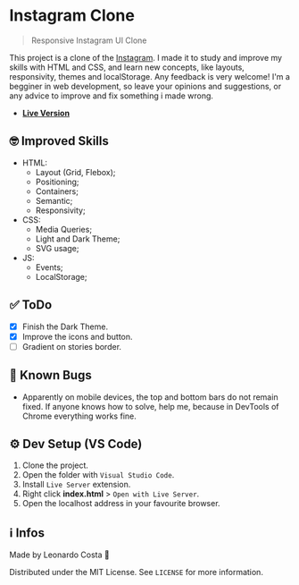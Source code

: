 # Instagram Clone

> Responsive Instagram UI Clone

This project is a clone of the [Instagram](https://instagram.com). I made it to study and improve my skills with HTML and CSS, and learn new concepts, like layouts, responsivity, themes and localStorage. Any feedback is very welcome! I'm a begginer in web development, so leave your opinions and suggestions, or any advice to improve and fix something i made wrong.

- **[Live Version](https://leocosta1.github.io/instagram-clone/)**

## 🤓 Improved Skills

- HTML:
  - Layout (Grid, Flebox);
  - Positioning;
  - Containers;
  - Semantic;
  - Responsivity;
- CSS:
  - Media Queries;
  - Light and Dark Theme;
  - SVG usage;
- JS:
  - Events;
  - LocalStorage;

## ✅ ToDo

- [x] Finish the Dark Theme.
- [x] Improve the icons and button.
- [ ] Gradient on stories border.

## 🐛 Known Bugs

- Apparently on mobile devices, the top and bottom bars do not remain fixed. If anyone knows how to solve, help me, because in DevTools of Chrome everything works fine.

## ⚙ Dev Setup (VS Code)

1. Clone the project.
2. Open the folder with ``Visual Studio Code``.
3. Install ``Live Server`` extension.
4. Right click **index.html** > ``Open with Live Server``.
5. Open the localhost address in your favourite browser.

## ℹ Infos

Made by Leonardo Costa 🙂

Distributed under the MIT License. See ``LICENSE`` for more information.
